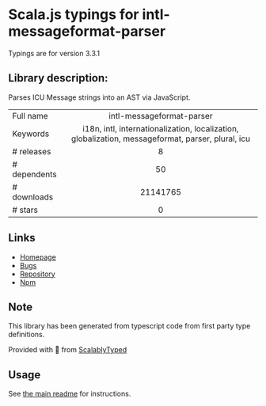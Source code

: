 
# Scala.js typings for intl-messageformat-parser

Typings are for version 3.3.1

## Library description:
Parses ICU Message strings into an AST via JavaScript.

|                    |                 |
| ------------------ | :-------------: |
| Full name          | intl-messageformat-parser |
| Keywords           | i18n, intl, internationalization, localization, globalization, messageformat, parser, plural, icu |
| # releases         | 8 |
| # dependents       | 50 |
| # downloads        | 21141765 |
| # stars            | 0 |

## Links
- [Homepage](https://github.com/formatjs/formatjs)
- [Bugs](https://github.com/formatjs/formatjs/issues)
- [Repository](https://github.com/formatjs/formatjs)
- [Npm](https://www.npmjs.com/package/intl-messageformat-parser)
    


## Note
This library has been generated from typescript code from first party type definitions.

Provided with :purple_heart: from [ScalablyTyped](https://github.com/oyvindberg/ScalablyTyped)

## Usage
See [the main readme](../../readme.md) for instructions.


